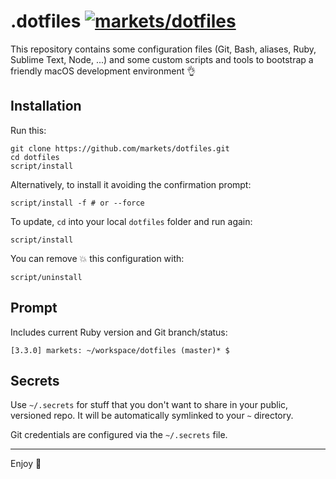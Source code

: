 # .dotfiles [![markets/dotfiles](https://img.shields.io/badge/good-stuff-blue.svg?style=flat-square)](https://github.com/markets/dotfiles)

This repository contains some configuration files (Git, Bash, aliases, Ruby, Sublime Text, Node, ...) and some custom scripts and tools to bootstrap a friendly macOS development environment :ok_hand:

## Installation

Run this:

```
git clone https://github.com/markets/dotfiles.git
cd dotfiles
script/install
```

Alternatively, to install it avoiding the confirmation prompt:

```
script/install -f # or --force
```

To update, `cd` into your local `dotfiles` folder and run again:

```
script/install
```

You can remove :boom: this configuration with:

```
script/uninstall
```

## Prompt

Includes current Ruby version and Git branch/status:

```
[3.3.0] markets: ~/workspace/dotfiles (master)* $
```

## Secrets

Use `~/.secrets` for stuff that you don't want to share in your public, versioned repo. It will be automatically symlinked to your `~` directory.

Git credentials are configured via the `~/.secrets` file.

---

Enjoy :metal:
